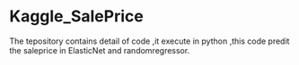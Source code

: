 # Kaggle_SalePrice
The tepository contains detail of code ,it execute in python ,this code predit the saleprice in ElasticNet and randomregressor.
